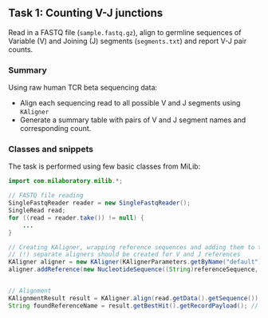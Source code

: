 ## Task 1: Counting V-J junctions

Read in a FASTQ file (``sample.fastq.gz``), align to germline sequences of Variable (V) and Joining (J) segments (``segments.txt``) and report V-J pair counts.

### Summary

Using raw human TCR beta sequencing data:

* Align each sequencing read to all possible V and J segments using ``KAligner``
* Generate a summary table with pairs of V and J segment names and corresponding count.

### Classes and snippets

The task is performed using few basic classes from MiLib:

```java
import com.milaboratory.milib.*;

// FASTQ file reading
SingleFastqReader reader = new SingleFastqReader();
SingleRead read;
for ((read = reader.take()) != null) {
	...
}

// Creating KAligner, wrapping reference sequences and adding them to the aligner
// (!) separate aligners should be created for V and J references
KAligner aligner = new KAligner(KAlignerParameters.getByName("default"));
aligner.addReference(new NucleotideSequence((String)referenceSequence, (String)referenceName));


// Alignment
KAlignmentResult result = KAligner.align(read.getData().getSequence());
String foundReferenceName = result.getBestHit().getRecordPayload(); // gets the name of the reference found
```